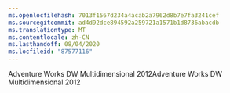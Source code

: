 ```yaml
---
ms.openlocfilehash: 7013f1567d234a4acab2a7962d8b7e7fa3241cef
ms.sourcegitcommit: ad4d92dce894592a259721a1571b1d8736abacdb
ms.translationtype: MT
ms.contentlocale: zh-CN
ms.lasthandoff: 08/04/2020
ms.locfileid: "87577116"
---
```

<span data-ttu-id="d566f-101">Adventure Works DW Multidimensional 2012</span><span class="sxs-lookup"><span data-stu-id="d566f-101">Adventure Works DW Multidimensional 2012</span></span>

